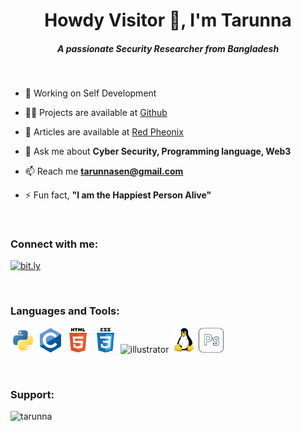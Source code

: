 <h1 align="center">Howdy Visitor 👋, I'm Tarunna</h1>
<h5 align="center">A passionate Security Researcher from Bangladesh</h5>
<br>

- 🔭 Working on Self Development

- 👨‍💻 Projects are available at [Github](https://github.com/T4RUNN4)

- 📝 Articles are available at [Red Pheonix](https://bit.ly/red_phoenix)

- 💬 Ask me about **Cyber Security, Programming language, Web3**

- 📫 Reach me **tarunnasen@gmail.com**

- ⚡ Fun fact, **"I am the Happiest Person Alive"**

<br>
<h3 align="left">Connect with me:</h3>
<p align="left">
<a href="https://bit.ly/red_phoenix" target="_blank"> <img src="https://encrypted-tbn0.gstatic.com/images?q=tbn:ANd9GcReA1ajGDa4vKE6OmfmIhAfdgLrZ4I_jw6fBVnWDNNDqQ&s" alt="bit.ly" width="40" height="40"> </a>
</p>

<br>
<h3 align="left">Languages and Tools:</h3>
<p align="left">
  <img src="https://raw.githubusercontent.com/devicons/devicon/master/icons/python/python-original.svg" alt="python" width="40" height="40"/>
  <img src="https://raw.githubusercontent.com/devicons/devicon/master/icons/c/c-original.svg" alt="c" width="40" height="40"/>
  <img src="https://raw.githubusercontent.com/devicons/devicon/master/icons/html5/html5-original-wordmark.svg" alt="html5" width="40" height="40"/>
  <img src="https://raw.githubusercontent.com/devicons/devicon/master/icons/css3/css3-original-wordmark.svg" alt="css3" width="40" height="40"/>
  <img src="https://www.vectorlogo.zone/logos/adobe_illustrator/adobe_illustrator-icon.svg" alt="illustrator" width="40" height="40"/>
  <img src="https://raw.githubusercontent.com/devicons/devicon/master/icons/linux/linux-original.svg" alt="linux" width="40" height="40"/>
  <img src="https://raw.githubusercontent.com/devicons/devicon/master/icons/photoshop/photoshop-line.svg" alt="photoshop" width="40" height="40"/>
</p>

<br>
<h3 align="left">Support:</h3>
<p><a href="https://www.buymeacoffee.com/tarunna"> <img align="left" src="https://cdn.buymeacoffee.com/buttons/v2/default-yellow.png" height="50" width="210" alt="tarunna" /></a></p><br><br>
